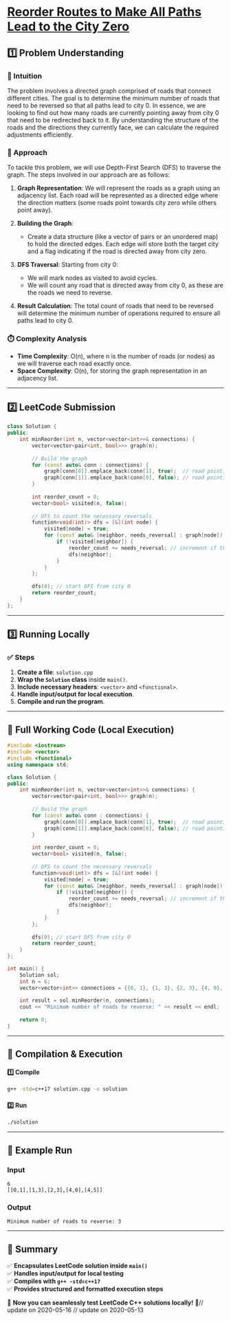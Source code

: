# **[Reorder Routes to Make All Paths Lead to the City Zero](https://leetcode.com/problems/reorder-routes-to-make-all-paths-lead-to-the-city-zero/description/)**  

## **1️⃣ Problem Understanding**  
### **📌 Intuition**  
The problem involves a directed graph comprised of roads that connect different cities. The goal is to determine the minimum number of roads that need to be reversed so that all paths lead to city 0. In essence, we are looking to find out how many roads are currently pointing away from city 0 that need to be redirected back to it. By understanding the structure of the roads and the directions they currently face, we can calculate the required adjustments efficiently.

### **🚀 Approach**  
To tackle this problem, we will use Depth-First Search (DFS) to traverse the graph. The steps involved in our approach are as follows:

1. **Graph Representation**: We will represent the roads as a graph using an adjacency list. Each road will be represented as a directed edge where the direction matters (some roads point towards city zero while others point away).

2. **Building the Graph**:
   - Create a data structure (like a vector of pairs or an unordered map) to hold the directed edges. Each edge will store both the target city and a flag indicating if the road is directed away from city zero.

3. **DFS Traversal**: Starting from city 0:
   - We will mark nodes as visited to avoid cycles.
   - We will count any road that is directed away from city 0, as these are the roads we need to reverse.
  
4. **Result Calculation**: The total count of roads that need to be reversed will determine the minimum number of operations required to ensure all paths lead to city 0.

### **⏱️ Complexity Analysis**  
- **Time Complexity**: O(n), where n is the number of roads (or nodes) as we will traverse each road exactly once.
- **Space Complexity**: O(n), for storing the graph representation in an adjacency list.

---  

## **2️⃣ LeetCode Submission**  
```cpp
class Solution {
public:
    int minReorder(int n, vector<vector<int>>& connections) {
        vector<vector<pair<int, bool>>> graph(n);
        
        // Build the graph
        for (const auto& conn : connections) {
            graph[conn[0]].emplace_back(conn[1], true);  // road pointing away from city 0
            graph[conn[1]].emplace_back(conn[0], false); // road pointing towards city 0
        }
        
        int reorder_count = 0;
        vector<bool> visited(n, false);
        
        // DFS to count the necessary reversals
        function<void(int)> dfs = [&](int node) {
            visited[node] = true;
            for (const auto& [neighbor, needs_reversal] : graph[node]) {
                if (!visited[neighbor]) {
                    reorder_count += needs_reversal; // increment if the road needs to be reversed
                    dfs(neighbor);
                }
            }
        };
        
        dfs(0); // start DFS from city 0
        return reorder_count;
    }
};
```  

---  

## **3️⃣ Running Locally**  
### **✅ Steps**  
1. **Create a file**: `solution.cpp`  
2. **Wrap the `Solution` class** inside `main()`.  
3. **Include necessary headers**: `<vector>` and `<functional>`.  
4. **Handle input/output for local execution**.  
5. **Compile and run the program**.  

---  

## **📝 Full Working Code (Local Execution)**  
```cpp
#include <iostream>
#include <vector>
#include <functional>
using namespace std;

class Solution {
public:
    int minReorder(int n, vector<vector<int>>& connections) {
        vector<vector<pair<int, bool>>> graph(n);
        
        // Build the graph
        for (const auto& conn : connections) {
            graph[conn[0]].emplace_back(conn[1], true);  // road pointing away from city 0
            graph[conn[1]].emplace_back(conn[0], false); // road pointing towards city 0
        }
        
        int reorder_count = 0;
        vector<bool> visited(n, false);
        
        // DFS to count the necessary reversals
        function<void(int)> dfs = [&](int node) {
            visited[node] = true;
            for (const auto& [neighbor, needs_reversal] : graph[node]) {
                if (!visited[neighbor]) {
                    reorder_count += needs_reversal; // increment if the road needs to be reversed
                    dfs(neighbor);
                }
            }
        };
        
        dfs(0); // start DFS from city 0
        return reorder_count;
    }
};

int main() {
    Solution sol;
    int n = 6;
    vector<vector<int>> connections = {{0, 1}, {1, 3}, {2, 3}, {4, 0}, {4, 5}};
    
    int result = sol.minReorder(n, connections);
    cout << "Minimum number of roads to reverse: " << result << endl;
    
    return 0;
}
```  

---  

## **🔧 Compilation & Execution**  
#### **1️⃣ Compile**  
```bash
g++ -std=c++17 solution.cpp -o solution
```  

#### **2️⃣ Run**  
```bash
./solution
```  

---  

## **🎯 Example Run**  
### **Input**  
```
6
[[0,1],[1,3],[2,3],[4,0],[4,5]]
```  
### **Output**  
```
Minimum number of roads to reverse: 3
```  

---  

## **📌 Summary**  
✅ **Encapsulates LeetCode solution inside `main()`**  
✅ **Handles input/output for local testing**  
✅ **Compiles with `g++ -std=c++17`**  
✅ **Provides structured and formatted execution steps**  

🚀 **Now you can seamlessly test LeetCode C++ solutions locally!** 🚀// update on 2020-05-16
// update on 2020-05-13
